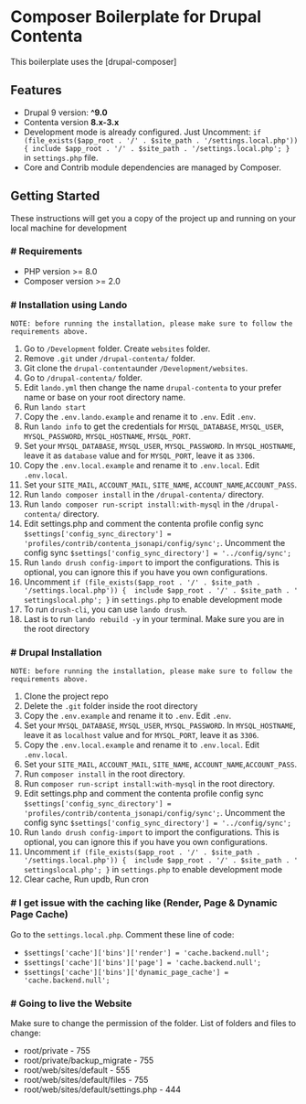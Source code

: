 # Composer Boilerplate for Drupal Contenta
This boilerplate uses the [drupal-composer]

## Features

- Drupal 9 version: **^9.0**
- Contenta version **8.x-3.x**
- Development mode is already configured. Just Uncomment:
 `if (file_exists($app_root . '/' . $site_path . '/settings.local.php')) {
  include $app_root . '/' . $site_path . '/settings.local.php';
}` in `settings.php` file.
- Core and Contrib module dependencies are managed by Composer.

## Getting Started
These instructions will get you a copy of the project up and running on your local machine for development

### # Requirements
- PHP version >= 8.0
- Composer version >= 2.0

### # Installation using Lando
```
NOTE: before running the installation, please make sure to follow the requirements above.
```

1. Go to `/Development` folder. Create `websites` folder.
2. Remove `.git` under `/drupal-contenta/` folder.
3. Git clone the `drupal-contenta`under `/Development/websites`.
4. Go to `/drupal-contenta/` folder.
5. Edit `lando.yml` then change the name `drupal-contenta` to your prefer name or base on your root directory name.
6. Run `lando start`
7. Copy the `.env.lando.example` and rename it to `.env`. Edit `.env`.
8. Run `lando info` to get the credentials for `MYSQL_DATABASE`, `MYSQL_USER`, `MYSQL_PASSWORD`, `MYSQL_HOSTNAME`, `MYSQL_PORT`.
9. Set your `MYSQL_DATABASE`, `MYSQL_USER`, `MYSQL_PASSWORD`. In `MYSQL_HOSTNAME`, leave it as `database` value and for `MYSQL_PORT`, leave it as `3306`.
7. Copy the `.env.local.example` and rename it to `.env.local`. Edit `.env.local`.
9. Set your `SITE_MAIL`, `ACCOUNT_MAIL`, `SITE_NAME`, `ACCOUNT_NAME`,`ACCOUNT_PASS`.
10. Run `lando composer install` in the `/drupal-contenta/` directory.
11. Run `lando composer run-script install:with-mysql` in the `/drupal-contenta/` directory.
12. Edit settings.php and comment the contenta profile config sync `$settings['config_sync_directory'] = 'profiles/contrib/contenta_jsonapi/config/sync';`. Uncomment the config sync `$settings['config_sync_directory'] = '../config/sync';`
13. Run `lando drush config-import` to import the configurations. This is optional, you can ignore this if you have you own configurations.
14. Uncomment
`if (file_exists($app_root . '/' . $site_path . '/settings.local.php')) {  include $app_root . '/' . $site_path . ' settingslocal.php'; }` in `settings.php` to enable development mode
15. To run `drush-cli`, you can use `lando drush`.
16. Last is to run `lando rebuild -y` in your terminal. Make sure you are in the root directory

### # Drupal Installation
```
NOTE: before running the installation, please make sure to follow the requirements above.
```

1. Clone the project repo 
2. Delete the `.git` folder inside the root directory
3. Copy the `.env.example` and rename it to `.env`. Edit `.env`.
4. Set your `MYSQL_DATABASE`, `MYSQL_USER`, `MYSQL_PASSWORD`. In `MYSQL_HOSTNAME`, leave it as `localhost` value and for `MYSQL_PORT`, leave it as `3306`.
5. Copy the `.env.local.example` and rename it to `.env.local`. Edit `.env.local`.
6. Set your `SITE_MAIL`, `ACCOUNT_MAIL`, `SITE_NAME`, `ACCOUNT_NAME`,`ACCOUNT_PASS`.
7. Run `composer install` in the root directory.
8. Run `composer run-script install:with-mysql` in the root directory.
9. Edit settings.php and comment the contenta profile config sync `$settings['config_sync_directory'] = 'profiles/contrib/contenta_jsonapi/config/sync';`. Uncomment the config sync `$settings['config_sync_directory'] = '../config/sync';`
10. Run `lando drush config-import` to import the configurations. This is optional, you can ignore this if you have you own configurations.
11. Uncomment
`if (file_exists($app_root . '/' . $site_path . '/settings.local.php')) {  include $app_root . '/' . $site_path . ' settingslocal.php'; }` in `settings.php` to enable development mode
12. Clear cache, Run updb, Run cron

### # I get issue with the caching like (Render, Page & Dynamic Page Cache)
Go to the `settings.local.php`. Comment these line of code:

- `$settings['cache']['bins']['render'] = 'cache.backend.null';`
- `$settings['cache']['bins']['page'] = 'cache.backend.null';`
- `$settings['cache']['bins']['dynamic_page_cache'] = 'cache.backend.null';`

### # Going to live the Website
Make sure to change the permission of the folder.
List of folders and files to change:

- root/private - 755
- root/private/backup_migrate - 755
- root/web/sites/default - 555
- root/web/sites/default/files - 755
- root/web/sites/default/settings.php - 444